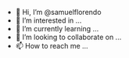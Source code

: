- 👋 Hi, I’m @samuelflorendo
- 👀 I’m interested in ...
- 🌱 I’m currently learning ...
- 💞️ I’m looking to collaborate on ...
- 📫 How to reach me ...

<!---
samuelflorendo/samuelflorendo is a ✨ special ✨ repository because its `README.md` (this file) appears on your GitHub profile.
You can click the Preview link to take a look at your changes.
--->
